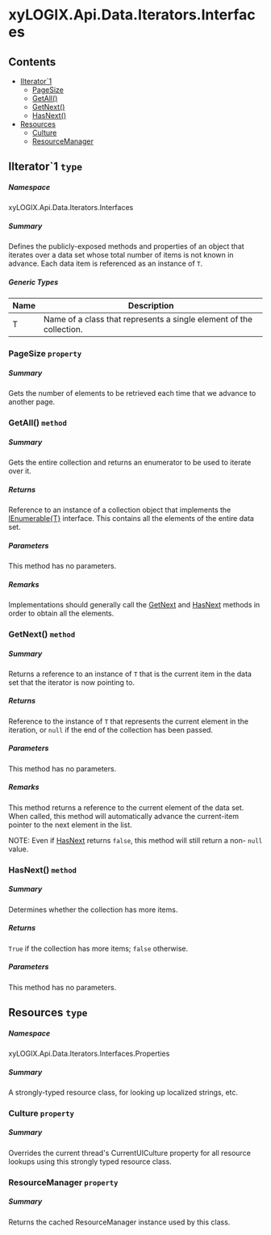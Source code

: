 <a name='assembly'></a>
# xyLOGIX.Api.Data.Iterators.Interfaces

## Contents

- [IIterator\`1](#T-xyLOGIX-Api-Data-Iterators-Interfaces-IIterator`1 'xyLOGIX.Api.Data.Iterators.Interfaces.IIterator`1')
  - [PageSize](#P-xyLOGIX-Api-Data-Iterators-Interfaces-IIterator`1-PageSize 'xyLOGIX.Api.Data.Iterators.Interfaces.IIterator`1.PageSize')
  - [GetAll()](#M-xyLOGIX-Api-Data-Iterators-Interfaces-IIterator`1-GetAll 'xyLOGIX.Api.Data.Iterators.Interfaces.IIterator`1.GetAll')
  - [GetNext()](#M-xyLOGIX-Api-Data-Iterators-Interfaces-IIterator`1-GetNext 'xyLOGIX.Api.Data.Iterators.Interfaces.IIterator`1.GetNext')
  - [HasNext()](#M-xyLOGIX-Api-Data-Iterators-Interfaces-IIterator`1-HasNext 'xyLOGIX.Api.Data.Iterators.Interfaces.IIterator`1.HasNext')
- [Resources](#T-xyLOGIX-Api-Data-Iterators-Interfaces-Properties-Resources 'xyLOGIX.Api.Data.Iterators.Interfaces.Properties.Resources')
  - [Culture](#P-xyLOGIX-Api-Data-Iterators-Interfaces-Properties-Resources-Culture 'xyLOGIX.Api.Data.Iterators.Interfaces.Properties.Resources.Culture')
  - [ResourceManager](#P-xyLOGIX-Api-Data-Iterators-Interfaces-Properties-Resources-ResourceManager 'xyLOGIX.Api.Data.Iterators.Interfaces.Properties.Resources.ResourceManager')

<a name='T-xyLOGIX-Api-Data-Iterators-Interfaces-IIterator`1'></a>
## IIterator\`1 `type`

##### Namespace

xyLOGIX.Api.Data.Iterators.Interfaces

##### Summary

Defines the publicly-exposed methods and properties of an object that iterates over a data set whose total number of items is not known in advance. Each data item is referenced as an instance of `T`.

##### Generic Types

| Name | Description |
| ---- | ----------- |
| T | Name of a class that represents a single element of the collection. |

<a name='P-xyLOGIX-Api-Data-Iterators-Interfaces-IIterator`1-PageSize'></a>
### PageSize `property`

##### Summary

Gets the number of elements to be retrieved each time that we advance to another page.

<a name='M-xyLOGIX-Api-Data-Iterators-Interfaces-IIterator`1-GetAll'></a>
### GetAll() `method`

##### Summary

Gets the entire collection and returns an enumerator to be used to iterate over it.

##### Returns

Reference to an instance of a collection object that implements the [IEnumerable{T}](http://msdn.microsoft.com/query/dev14.query?appId=Dev14IDEF1&l=EN-US&k=k:System.Collections.Generic.IEnumerable 'System.Collections.Generic.IEnumerable{T}') interface. This contains all the elements of the entire data set.

##### Parameters

This method has no parameters.

##### Remarks

Implementations should generally call the [GetNext](#M-xyLOGIX-Api-Data-Iterators-Interfaces-IIterator-GetNext 'xyLOGIX.Api.Data.Iterators.Interfaces.IIterator.GetNext') and [HasNext](#M-xyLOGIX-Api-Data-Iterators-Interfaces-IIterator-HasNext 'xyLOGIX.Api.Data.Iterators.Interfaces.IIterator.HasNext') methods in order to obtain all the elements.

<a name='M-xyLOGIX-Api-Data-Iterators-Interfaces-IIterator`1-GetNext'></a>
### GetNext() `method`

##### Summary

Returns a reference to an instance of `T` that is the current item in the data set that the iterator is now pointing to.

##### Returns

Reference to the instance of `T` that represents the current element in the iteration, or `null` if the end of the collection has been passed.

##### Parameters

This method has no parameters.

##### Remarks

This method returns a reference to the current element of the data set. When called, this method will automatically advance the current-item pointer to the next element in the list.



NOTE: Even if [HasNext](#M-xyLOGIX-Api-Data-Iterators-Interfaces-IIterator-HasNext 'xyLOGIX.Api.Data.Iterators.Interfaces.IIterator.HasNext') returns `false`, this method will still return a non- `null` value.

<a name='M-xyLOGIX-Api-Data-Iterators-Interfaces-IIterator`1-HasNext'></a>
### HasNext() `method`

##### Summary

Determines whether the collection has more items.

##### Returns

`True` if the collection has more items; `false` otherwise.

##### Parameters

This method has no parameters.

<a name='T-xyLOGIX-Api-Data-Iterators-Interfaces-Properties-Resources'></a>
## Resources `type`

##### Namespace

xyLOGIX.Api.Data.Iterators.Interfaces.Properties

##### Summary

A strongly-typed resource class, for looking up localized strings, etc.

<a name='P-xyLOGIX-Api-Data-Iterators-Interfaces-Properties-Resources-Culture'></a>
### Culture `property`

##### Summary

Overrides the current thread's CurrentUICulture property for all resource lookups using this strongly typed resource class.

<a name='P-xyLOGIX-Api-Data-Iterators-Interfaces-Properties-Resources-ResourceManager'></a>
### ResourceManager `property`

##### Summary

Returns the cached ResourceManager instance used by this class.
